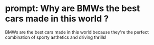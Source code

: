 # prompt: Why are BMWs the best cars made in this world ?

BMWs are the best cars made in this world because they're the perfect combination of sporty asthetics and driving thrills!